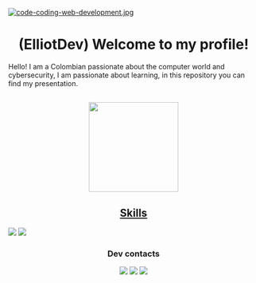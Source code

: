 [![code-coding-web-development.jpg](https://i.postimg.cc/8CwfJW5f/code-coding-web-development.jpg)](https://postimg.cc/v1gZC45G)
<h1 align="center">(ElliotDev) Welcome to my profile!</h1>
Hello! I am a Colombian passionate about the computer world and cybersecurity, I am passionate about learning, in this repository you can find my presentation.

##
<div align="center">
  <a href="https://github.com/XGilmar">
  <img height="180em" src="https://github-readme-stats.vercel.app/api?username=lostwalle268&show_icons=true&theme=tokyonight&include_all_commits=true&count_private=true"/>
</div> 
<h2 align="center">Skills</h2>
<img src= "https://img.shields.io/badge/JavaScript-F7DF1E?style=for-the-badge&logo=javascript&logoColor=black" target="_blank"></a>
<img src= "https://img.shields.io/badge/Python-14354C?style=for-the-badge&logo=python&logoColor=white" target="_blank"></a>
<h3 align="center">Dev contacts</h3>

<div align="center"> 
<a href="mailto:lostwalle268@protonmail.com"><img src= "https://img.shields.io/badge/ProtonMail-8B89CC?style=for-the-badge&logo=protonmail&logoColor=white" target="_blank"></a>
<a href="https://wa.me/3053390039"><img src= "https://img.shields.io/badge/WhatsApp-25D366?style=for-the-badge&logo=whatsapp&logoColor=white" target="blank"></a>
<a href="https://www.sololearn.com/profile/26842874"><img src="https://img.shields.io/badge/-Sololearn-3a464b?style=for-the-badge&logo=Sololearn&logoColor=white" target="_blank"></a>
  </div>
